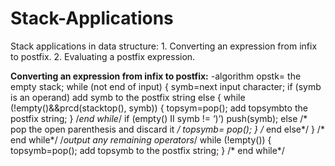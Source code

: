 # Stack-Applications
Stack applications in data structure: 
      1. Converting an expression from infix to postfix. 
      2. Evaluating a postfix expression.
 
<b>Converting an expression from infix to postfix:</b>
-algorithm
opstk= the empty stack;
while (not end of input)
{
symb=next input character;
if (symb is an operand)
add symb to the postfix string
 else
 {
while (!empty()&&prcd(stacktop(), symb))
{
topsym=pop();
add topsymbto the postfix string;
 } /*end while*/
 if (empty() II symb != ‘)’)
 push(symb);
 else /* pop the open parenthesis and discard it */
 topsymb= pop();
} /* end else*/
} /* end while*/
/*output any remaining operators*/
while (!empty())
{
topsymb=pop();
add topsymb to the postfix string;
} /* end while*/
